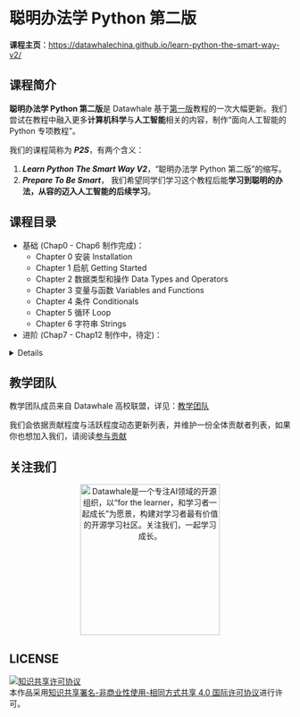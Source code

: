# 聪明办法学 Python 第二版
**课程主页**：https://datawhalechina.github.io/learn-python-the-smart-way-v2/

## 课程简介

**聪明办法学 Python 第二版**是 Datawhale 基于[第一版](https://github.com/datawhalechina/learn-python-the-smart-way)教程的一次大幅更新。我们尝试在教程中融入更多**计算机科学**与**人工智能**相关的内容，制作“面向人工智能的 Python 专项教程”。

我们的课程简称为 ***P2S***，有两个含义：

1. ***Learn Python The Smart Way V2***，“聪明办法学 Python 第二版”的缩写。
2. ***Prepare To Be Smart***， 我们希望同学们学习这个教程后能**学习到聪明的办法，从容的迈入人工智能的后续学习**。

## 课程目录
- 基础 (Chap0 - Chap6 制作完成)：
    - Chapter 0 安装 Installation
    - Chapter 1 启航 Getting Started
    - Chapter 2 数据类型和操作 Data Types and Operators
    - Chapter 3 变量与函数 Variables and Functions
    - Chapter 4 条件 Conditionals
    - Chapter 5 循环 Loop
    - Chapter 6 字符串 Strings
- 进阶 (Chap7 - Chap12 制作中，待定)：
<details>
    - Chapter 7 Lists and Tuples
    - Chapter 8 Sets
    - Chapter 9 Dictionaries
    - Chapter 10 Object Oriented Programming Part 1
    - Chapter 11 Object Oriented Programming Part 2
    - ...
</details>

## 教学团队
教学团队成员来自 Datawhale 高校联盟，详见：[教学团队](https://datawhalechina.github.io/learn-python-the-smart-way-v2/Team/team/)

我们会依据贡献程度与活跃程度动态更新列表，并维护一份全体贡献者列表，如果你也想加入我们，请阅读[参与贡献](https://datawhalechina.github.io/learn-python-the-smart-way-v2/Contribute/contribute/)

## 关注我们
<div align=center><img src="https://raw.githubusercontent.com/datawhalechina/easy-rl/master/docs/res/qrcode.jpeg" width = "250" height = "270" alt="Datawhale是一个专注AI领域的开源组织，以“for the learner，和学习者一起成长”为愿景，构建对学习者最有价值的开源学习社区。关注我们，一起学习成长。"></div>

## LICENSE
<a rel="license" href="http://creativecommons.org/licenses/by-nc-sa/4.0/"><img alt="知识共享许可协议" style="border-width:0" src="https://img.shields.io/badge/license-CC%20BY--NC--SA%204.0-lightgrey" /></a><br />本作品采用<a rel="license" href="http://creativecommons.org/licenses/by-nc-sa/4.0/">知识共享署名-非商业性使用-相同方式共享 4.0 国际许可协议</a>进行许可。